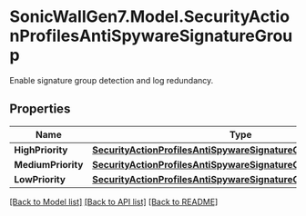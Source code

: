 # SonicWallGen7.Model.SecurityActionProfilesAntiSpywareSignatureGroup
Enable signature group detection and log redundancy.

## Properties

Name | Type | Description | Notes
------------ | ------------- | ------------- | -------------
**HighPriority** | [**SecurityActionProfilesAntiSpywareSignatureGroupHighPriority**](SecurityActionProfilesAntiSpywareSignatureGroupHighPriority.md) |  | [optional] 
**MediumPriority** | [**SecurityActionProfilesAntiSpywareSignatureGroupMediumPriority**](SecurityActionProfilesAntiSpywareSignatureGroupMediumPriority.md) |  | [optional] 
**LowPriority** | [**SecurityActionProfilesAntiSpywareSignatureGroupLowPriority**](SecurityActionProfilesAntiSpywareSignatureGroupLowPriority.md) |  | [optional] 

[[Back to Model list]](../README.md#documentation-for-models) [[Back to API list]](../README.md#documentation-for-api-endpoints) [[Back to README]](../README.md)

